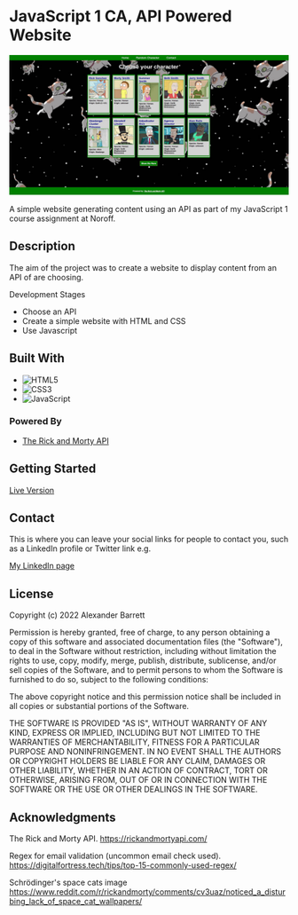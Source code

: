 # JavaScript 1 CA, API Powered Website

![Homepage Preview](/images/site_preview.jpg)

A simple website generating content using an API as part of my JavaScript 1 course assignment at Noroff.

## Description

The aim of the project was to create a website to display content from an API of are choosing.

Development Stages

- Choose an API
- Create a simple website with HTML and CSS
- Use Javascript

## Built With

- ![HTML5](https://img.shields.io/badge/-HTML5-E34F26?logo=html5&logoColor=white&logoWidth=30&style=plastic)
- ![CSS3](https://img.shields.io/badge/-CSS3-1572B6?logo=css3&logoColor=white&logoWidth=30&style=plastic)
- ![JavaScript](https://img.shields.io/badge/-JavaScript-F7DF1E?logo=javascript&logoColor=white&logoWidth=30&style=plastic)

### Powered By

- [The Rick and Morty API](https://rickandmortyapi.com/)

## Getting Started

[Live Version](https://strong-zabaione-835b25.netlify.app)

<!-- ## Contributing

Here you can detail any information you want to provide regarding contributing to the project. For big projects you will usually have a separate `CONTRIBUTING.md` and link to it, but for smaller projects you can simply include instructions here. These instructions can simply detail the process you want a person to take, such as to make sure to open a pull request so code can be reviewed. -->

## Contact

This is where you can leave your social links for people to contact you, such as a LinkedIn profile or Twitter link e.g.

[My LinkedIn page](https://www.linkedin.com/in/alexander-barrett-64568a47/)

## License

Copyright (c) 2022 Alexander Barrett

Permission is hereby granted, free of charge, to any person obtaining a copy
of this software and associated documentation files (the "Software"), to deal
in the Software without restriction, including without limitation the rights
to use, copy, modify, merge, publish, distribute, sublicense, and/or sell
copies of the Software, and to permit persons to whom the Software is
furnished to do so, subject to the following conditions:

The above copyright notice and this permission notice shall be included in all
copies or substantial portions of the Software.

THE SOFTWARE IS PROVIDED "AS IS", WITHOUT WARRANTY OF ANY KIND, EXPRESS OR
IMPLIED, INCLUDING BUT NOT LIMITED TO THE WARRANTIES OF MERCHANTABILITY,
FITNESS FOR A PARTICULAR PURPOSE AND NONINFRINGEMENT. IN NO EVENT SHALL THE
AUTHORS OR COPYRIGHT HOLDERS BE LIABLE FOR ANY CLAIM, DAMAGES OR OTHER
LIABILITY, WHETHER IN AN ACTION OF CONTRACT, TORT OR OTHERWISE, ARISING FROM,
OUT OF OR IN CONNECTION WITH THE SOFTWARE OR THE USE OR OTHER DEALINGS IN THE
SOFTWARE.

## Acknowledgments

The Rick and Morty API.
https://rickandmortyapi.com/

Regex for email validation (uncommon email check used).
https://digitalfortress.tech/tips/top-15-commonly-used-regex/

Schrödinger's space cats image
https://www.reddit.com/r/rickandmorty/comments/cv3uaz/noticed_a_disturbing_lack_of_space_cat_wallpapers/
